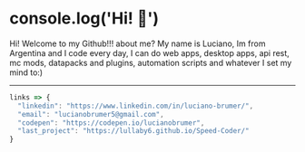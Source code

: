 # console.log('Hi! :wave:')

Hi! Welcome to my Github!!! 
about me? My name is Luciano, Im from Argentina and I code every day, I can do web apps, desktop apps, api rest, mc mods, datapacks and plugins, automation scripts and whatever I set my mind to:)

---
```js
links => {
  "linkedin": "https://www.linkedin.com/in/luciano-brumer/",
  "email": "lucianobrumer5@gmail.com",
  "codepen": "https://codepen.io/lucianobrumer",
  "last_project": "https://lullaby6.github.io/Speed-Coder/"
} 
```
